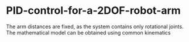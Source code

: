 # PID-control-for-a-2DOF-robot-arm
The arm distances are fixed, as the system contains only rotational joints. The mathematical model can be obtained using common kinematics
